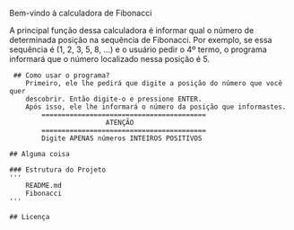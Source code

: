 Bem-vindo à calculadora de Fibonacci
            
A principal função dessa calculadora é informar qual o número de determinada
posição na sequência de Fibonacci.
Por exemplo, se essa sequência é (1, 2, 3, 5, 8, ...) e o usuário pedir 
o 4º termo, o programa informará que o número localizado nessa posição é 5.



     ## Como usar o programa?
        Primeiro, ele lhe pedirá que digite a posição do número que você quer
        descobrir. Então digite-o e pressione ENTER.
        Após isso, ele lhe informará o número da posição que informastes.
            =========================================
                            ATENÇÃO
            =========================================
            Digite APENAS números INTEIROS POSITIVOS

    ## Alguma coisa

    ### Estrutura do Projeto
    '''
        README.md
        Fibonacci
    '''

    ## Licença
